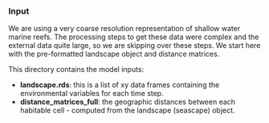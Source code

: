 ### Input

We are using a very coarse resolution representation of shallow water marine reefs. The processing steps to get these data were complex and the external data quite large, so we are skipping over these steps. We start here with the pre-formatted landscape object and distance matrices.

This directory contains the model inputs:

- **landscape.rds**: this is a list of xy data frames containing the environmental variables for each time step.
- **distance_matrices_full**: the geographic distances between each habitable cell - computed from the landscape (seascape) object.